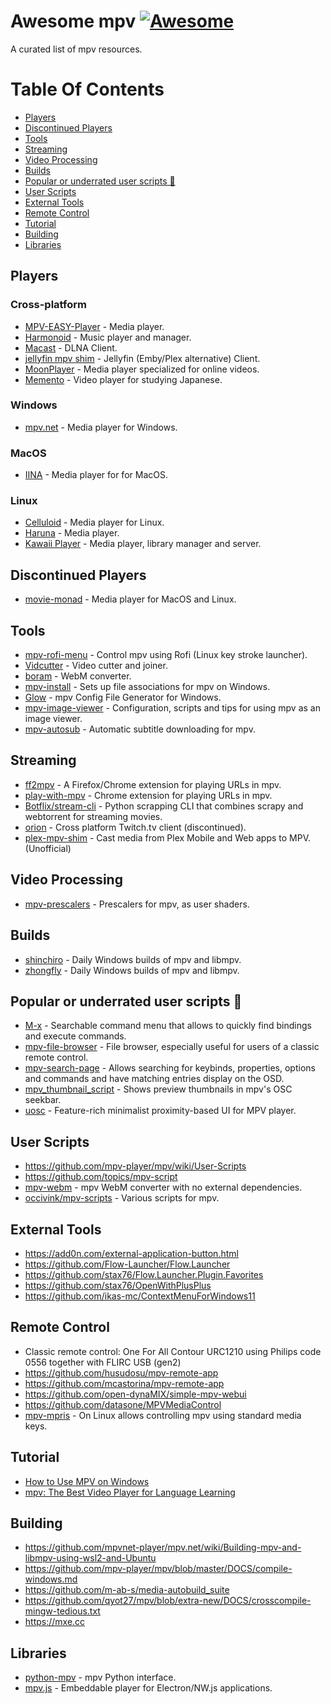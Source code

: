 
# Awesome mpv [![Awesome](https://awesome.re/badge.svg)](https://awesome.re)

A curated list of mpv resources.


# Table Of Contents

- [Players](#players)
- [Discontinued Players](#discontinued-players)
- [Tools](#tools)
- [Streaming](#streaming)
- [Video Processing](#video-processing)
- [Builds](#builds)
- [Popular or underrated user scripts 🚀](#popular-or-underrated-user-scripts-)
- [User Scripts](#user-scripts)
- [External Tools](#external-tools)
- [Remote Control](#remote-control)
- [Tutorial](#tutorial)
- [Building](#building)
- [Libraries](#libraries)


## Players

### Cross-platform

- [MPV-EASY-Player](https://github.com/422658476/MPV-EASY-Player) - Media player.
- [Harmonoid](https://harmonoid.com/) - Music player and manager.
- [Macast](https://xfangfang.github.io/Macast/) - DLNA Client.
- [jellyfin mpv shim](https://github.com/jellyfin/jellyfin-mpv-shim) - Jellyfin (Emby/Plex alternative) Client.
- [MoonPlayer](https://github.com/coslyk/moonplayer) - Media player specialized for online videos.
- [Memento](https://github.com/ripose-jp/Memento) - Video player for studying Japanese.

### Windows

- [mpv.net](https://github.com/mpvnet-player/mpv.net) - Media player for Windows.

### MacOS

- [IINA](https://iina.io) - Media player for for MacOS.

### Linux

- [Celluloid](https://celluloid-player.github.io/) - Media player for Linux.
- [Haruna](https://invent.kde.org/multimedia/haruna) - Media player.
- [Kawaii Player](https://github.com/kanishka-linux/kawaii-player) - Media player, library manager and server.


## Discontinued Players

- [movie-monad](https://github.com/lettier/movie-monad) - Media player for MacOS and Linux.


## Tools

- [mpv-rofi-menu](https://github.com/mpvnet-player/mpv-rofi-menu) - Control mpv using Rofi (Linux key stroke launcher).
- [Vidcutter](https://github.com/ozmartian/vidcutter) - Video cutter and joiner.
- [boram](https://github.com/Kagami/boram) - WebM converter.
- [mpv-install](https://github.com/rossy/mpv-install) - Sets up file associations for mpv on Windows.
- [Glow](https://glowmpv.github.io/) - mpv Config File Generator for Windows.
- [mpv-image-viewer](https://github.com/occivink/mpv-image-viewer) - Configuration, scripts and tips for using mpv as an image viewer.
- [mpv-autosub](https://github.com/davidde/mpv-autosub) - Automatic subtitle downloading for mpv.


## Streaming

- [ff2mpv](https://github.com/woodruffw/ff2mpv) - A Firefox/Chrome extension for playing URLs in mpv.
- [play-with-mpv](https://github.com/Thann/play-with-mpv) - Chrome extension for playing URLs in mpv.
- [Botflix/stream-cli](https://github.com/kaboussi/Botflix) - Python scrapping CLI that combines scrapy and webtorrent for streaming movies.
- [orion](https://github.com/alamminsalo/orion) - Cross platform Twitch.tv client (discontinued).
- [plex-mpv-shim](https://github.com/iwalton3/plex-mpv-shim) - Cast media from Plex Mobile and Web apps to MPV. (Unofficial)

## Video Processing

- [mpv-prescalers](https://github.com/bjin/mpv-prescalers) - Prescalers for mpv, as user shaders.


## Builds

- [shinchiro](https://github.com/shinchiro/mpv-winbuild-cmake) - Daily Windows builds of mpv and libmpv.
- [zhongfly](https://github.com/zhongfly/mpv-winbuild) - Daily Windows builds of mpv and libmpv.


##  Popular or underrated user scripts 🚀

- [M-x](https://github.com/Seme4eg/mpv-scripts) - Searchable command menu that allows to quickly find bindings and execute commands.
- [mpv-file-browser](https://github.com/CogentRedTester/mpv-file-browser) - File browser, especially useful for users of a classic remote control.
- [mpv-search-page](https://github.com/CogentRedTester/mpv-search-page) - Allows searching for keybinds, properties, options and commands and have matching entries display on the OSD.
- [mpv_thumbnail_script](https://github.com/TheAMM/mpv_thumbnail_script) - Shows preview thumbnails in mpv's OSC seekbar.
- [uosc](https://github.com/tomasklaen/uosc) - Feature-rich minimalist proximity-based UI for MPV player.


## User Scripts

- https://github.com/mpv-player/mpv/wiki/User-Scripts
- https://github.com/topics/mpv-script
- [mpv-webm](https://github.com/ekisu/mpv-webm) - mpv WebM converter with no external dependencies.
- [occivink/mpv-scripts](https://github.com/occivink/mpv-scripts) - Various scripts for mpv.


## External Tools

- https://add0n.com/external-application-button.html
- https://github.com/Flow-Launcher/Flow.Launcher
- https://github.com/stax76/Flow.Launcher.Plugin.Favorites
- https://github.com/stax76/OpenWithPlusPlus
- https://github.com/ikas-mc/ContextMenuForWindows11


## Remote Control

- Classic remote control: One For All Contour URC1210 using Philips code 0556 together with FLIRC USB (gen2)
- https://github.com/husudosu/mpv-remote-app
- https://github.com/mcastorina/mpv-remote-app
- https://github.com/open-dynaMIX/simple-mpv-webui
- https://github.com/datasone/MPVMediaControl
- [mpv-mpris](https://github.com/hoyon/mpv-mpris) - On Linux allows controlling mpv using standard media keys.


## Tutorial

- [How to Use MPV on Windows](https://www.makeuseof.com/how-to-use-mpv-on-windows)
- [mpv: The Best Video Player for Language Learning](https://www.youtube.com/watch?v=bbg6ztWecbU)


## Building

- https://github.com/mpvnet-player/mpv.net/wiki/Building-mpv-and-libmpv-using-wsl2-and-Ubuntu
- https://github.com/mpv-player/mpv/blob/master/DOCS/compile-windows.md
- https://github.com/m-ab-s/media-autobuild_suite
- https://github.com/qyot27/mpv/blob/extra-new/DOCS/crosscompile-mingw-tedious.txt
- https://mxe.cc


## Libraries

- [python-mpv](https://github.com/jaseg/python-mpv) - mpv Python interface.
- [mpv.js](https://github.com/Kagami/mpv.js) - Embeddable player for Electron/NW.js applications.
